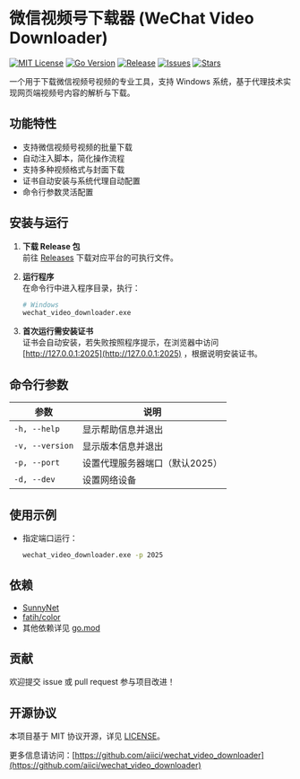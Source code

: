 # 微信视频号下载器 (WeChat Video Downloader)

[![MIT License](https://img.shields.io/badge/license-MIT-green.svg)](./LICENSE)
[![Go Version](https://img.shields.io/badge/Go-1.18%2B-blue)](https://golang.org/)
[![Release](https://img.shields.io/github/v/release/aiici/wechat_video_downloader)](https://github.com/aiici/wechat_video_downloader/releases)
[![Issues](https://img.shields.io/github/issues/aiici/wechat_video_downloader)](https://github.com/aiici/wechat_video_downloader/issues)
[![Stars](https://img.shields.io/github/stars/aiici/wechat_video_downloader?style=social)](https://github.com/aiici/wechat_video_downloader)

一个用于下载微信视频号视频的专业工具，支持 Windows 系统，基于代理技术实现网页端视频号内容的解析与下载。

## 功能特性

- 支持微信视频号视频的批量下载
- 自动注入脚本，简化操作流程
- 支持多种视频格式与封面下载
- 证书自动安装与系统代理自动配置
- 命令行参数灵活配置

## 安装与运行

1. **下载 Release 包**  
   前往 [Releases](https://github.com/aiici/wechat_video_downloader/releases) 下载对应平台的可执行文件。

2. **运行程序**  
   在命令行中进入程序目录，执行：

   ```bash
   # Windows
   wechat_video_downloader.exe
   ```
  
3. **首次运行需安装证书**  
   证书会自动安装，若失败按照程序提示，在浏览器中访问 [http://127.0.0.1:2025](http://127.0.0.1:2025) ，根据说明安装证书。

## 命令行参数

| 参数              | 说明                                 |
|-------------------|--------------------------------------|
| `-h, --help`      | 显示帮助信息并退出                   |
| `-v, --version`   | 显示版本信息并退出                   |
| `-p, --port`      | 设置代理服务器端口（默认2025）       |
| `-d, --dev`       | 设置网络设备          |

## 使用示例

- 指定端口运行：

  ```bash
  wechat_video_downloader.exe -p 2025
  ```

## 依赖

- [SunnyNet](https://github.com/qtgolang/SunnyNet)
- [fatih/color](https://github.com/fatih/color)
- 其他依赖详见 [go.mod](./go.mod)

## 贡献

欢迎提交 issue 或 pull request 参与项目改进！

## 开源协议

本项目基于 MIT 协议开源，详见 [LICENSE](./LICENSE)。

更多信息请访问：[https://github.com/aiici/wechat_video_downloader](https://github.com/aiici/wechat_video_downloader)
